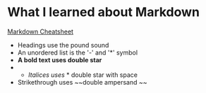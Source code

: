 # What I learned about Markdown

[Markdown Cheatsheet](https://guides.github.com/pdfs/markdown-cheatsheet-online.pdf)

- Headings use the pound sound
- An unordered list is the  '-' and '*' symbol
- **A bold text uses double star**
- * *Italices uses* * double star with space
- Strikethrough uses ~~double ampersand ~~
